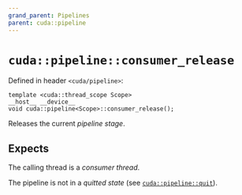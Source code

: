 ```yaml
---
grand_parent: Pipelines
parent: cuda::pipeline
---
```


# `cuda::pipeline::consumer_release`

Defined in header `<cuda/pipeline>`:

```cuda
template <cuda::thread_scope Scope>
__host__ __device__
void cuda::pipeline<Scope>::consumer_release();
```

Releases the current _pipeline stage_.

## Expects

The calling thread is a _consumer thread_.

The pipeline is not in a _quitted state_ (see [`cuda::pipeline::quit`]).


[`cuda::pipeline::quit`]: ./quit.md

